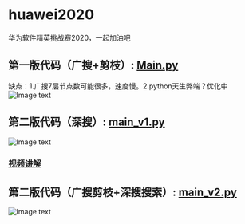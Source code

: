 # huawei2020
华为软件精英挑战赛2020，一起加油吧  
## 第一版代码（广搜+剪枝）: [Main.py](https://github.com/gao793583308/huawei2020/blob/master/Main.py)  
缺点：1.广搜7层节点数可能很多，速度慢。2.python天生弊端？优化中
![Image text](https://github.com/gao793583308/huawei2020/blob/master/pic/result1.jpg)  
## 第二版代码（深搜）: [main_v1.py](https://github.com/gao793583308/huawei2020/blob/master/main_v1.py)
![Image text](https://github.com/gao793583308/huawei2020/blob/master/pic/result2.jpg)  
### [视频讲解](https://m.ixigua.com/group/6815115124836139535/app=video_article&timestamp=1586770840&utm_source=copy_link&utm_medium=android&utm_campaign=client_share)
## 第二版代码（广搜剪枝+深搜搜索）: [main_v2.py](https://github.com/gao793583308/huawei2020/blob/master/main_v2.py)
![Image text](https://github.com/gao793583308/huawei2020/blob/master/pic/result3.jpg)  

